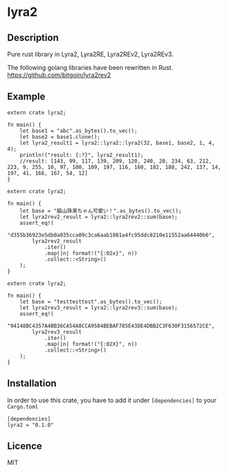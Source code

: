 lyra2
====
## Description
Pure rust library in Lyra2, Lyra2RE, Lyra2REv2, Lyra2REv3.

The following golang libraries have been rewritten in Rust.
https://github.com/bitgoin/lyra2rev2

## Example
```
extern crate lyra2;

fn main() {
    let base1 = "abc".as_bytes().to_vec();
    let base2 = base1.clone();
    let lyra2_result1 = lyra2::lyra2::lyra2(32, base1, base2, 1, 4, 4);
    println!("result: {:?}", lyra2_result1); 
    //result: [143, 99, 117, 139, 209, 120, 240, 20, 234, 63, 212, 223, 9, 255, 10, 97, 100, 109, 197, 116, 160, 182, 188, 242, 137, 14, 197, 41, 166, 167, 54, 12]
}
```
```
extern crate lyra2;

fn main() {
    let base = "脇山珠美ちゃん可愛い！".as_bytes().to_vec();
    let lyra2rev2_result = lyra2::lyra2rev2::sum(base);
    assert_eq!(
        "d355b36923e5db0a035cca09c3ca6aab1081a4fc95ddc8210e11552aa64440b6",
        lyra2rev2_result
            .iter()
            .map(|n| format!("{:02x}", n))
            .collect::<String>()
    );
}
```
```
extern crate lyra2;

fn main() {
    let base = "testtesttest".as_bytes().to_vec();
    let lyra2rev3_result = lyra2::lyra2rev3::sum(base);
    assert_eq!(
        "94148BC4357A4BB36CA54A8CCA9584BEBAF785E43DE4DBB2C3F630F3156572CE",
        lyra2rev3_result
            .iter()
            .map(|n| format!("{:02X}", n))
            .collect::<String>()
    );
}
```
## Installation
In order to use this crate, you have to add it under ``[dependencies]`` to your ``Cargo.toml``
```
[dependencies]
lyra2 = "0.1.0"
```

## Licence
MIT

